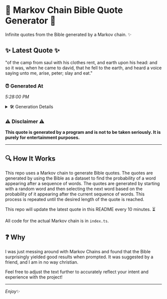 # 📖 Markov Chain Bible Quote Generator 📖

Infinite quotes from the Bible generated by a Markov chain. ✨

## ✨ Latest Quote ✨
"of the camp from saul with his clothes rent, and earth upon his head: and so it was, when he came to david, that he fell to the earth, and heard a voice saying unto me, arise, peter; slay and eat."

### ⏰ Generated At
*5:28:00 PM*

<details>
    <summary>🛠️ Generation Details</summary>
    <p>
        <strong>🌱 Seed:</strong> of<br>
        <strong>🔄 Iterations:</strong> 40<br>
        <strong>📜 Context History:</strong><br>[ of ]: the<br>[ of, the ]: camp<br>[ of, the, camp ]: from<br>[ of, the, camp, from ]: saul<br>[ of, the, camp, from, saul ]: with<br>[ of, the, camp, from, saul, with ]: his<br>[ the, camp, from, saul, with, his ]: clothes<br>[ camp, from, saul, with, his, clothes ]: rent,<br>[ from, saul, with, his, clothes, rent, ]: and<br>[ saul, with, his, clothes, rent,, and ]: earth<br>[ with, his, clothes, rent,, and, earth ]: upon<br>[ his, clothes, rent,, and, earth, upon ]: his<br>[ clothes, rent,, and, earth, upon, his ]: head:<br>[ rent,, and, earth, upon, his, head: ]: and<br>[ and, earth, upon, his, head:, and ]: so<br>[ earth, upon, his, head:, and, so ]: it<br>[ upon, his, head:, and, so, it ]: was,<br>[ his, head:, and, so, it, was, ]: when<br>[ head:, and, so, it, was,, when ]: he<br>[ and, so, it, was,, when, he ]: came<br>[ so, it, was,, when, he, came ]: to<br>[ it, was,, when, he, came, to ]: david,<br>[ was,, when, he, came, to, david, ]: that<br>[ when, he, came, to, david,, that ]: he<br>[ he, came, to, david,, that, he ]: fell<br>[ came, to, david,, that, he, fell ]: to<br>[ to, david,, that, he, fell, to ]: the<br>[ david,, that, he, fell, to, the ]: earth,<br>[ that, he, fell, to, the, earth, ]: and<br>[ he, fell, to, the, earth,, and ]: heard<br>[ fell, to, the, earth,, and, heard ]: a<br>[ to, the, earth,, and, heard, a ]: voice<br>[ the, earth,, and, heard, a, voice ]: saying<br>[ earth,, and, heard, a, voice, saying ]: unto<br>[ and, heard, a, voice, saying, unto ]: me,<br>[ heard, a, voice, saying, unto, me, ]: arise,<br>[ a, voice, saying, unto, me,, arise, ]: peter;<br>[ voice, saying, unto, me,, arise,, peter; ]: slay<br>[ saying, unto, me,, arise,, peter;, slay ]: and<br>[ unto, me,, arise,, peter;, slay, and ]: eat.<br>
    </p>
</details>

### ⚠️ Disclaimer ⚠️
**This quote is generated by a program and is not to be taken seriously. It is purely for entertainment purposes.**

---

## 🔍 How It Works

This repo uses a Markov chain to generate Bible quotes. The quotes are generated by using the Bible as a dataset to find the probability of a word appearing after a sequence of words. The quotes are generated by starting with a random word and then selecting the next word based on the probability of it appearing after the current sequence of words. This process is repeated until the desired length of the quote is reached.

This repo will update the latest quote in this README every 10 minutes. ⏳

All code for the actual Markov chain is in `index.ts`.

## ❓ Why

I was just messing around with Markov Chains and found that the Bible surprisingly yielded good results when prompted. 
It was suggested by a friend, and I am in no way christian.

Feel free to adjust the text further to accurately reflect your intent and experience with the project!

---

*Enjoy*✨

